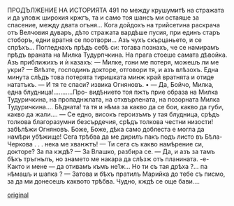 ﻿ПРОДЪЛЖЕНИЕ НА ИСТОРИЯТА
491
по между крушумитѣ на стражата и да уловж широкия кржгъ, та и само тоя шансъ ми остаяше за спасение, между двата огъня... Кога дойдохъ на трийсетина раскрача отъ Велчовия дуваръ, дѣто стражата вардѣше пусия, при единъ старъ стоборъ, едни вратня се поотвори... Азъ чухъ скърцаньето, и се спрѣхъ... Погледнахъ прѣдъ себѣ си: тогава познахъ, че се намирамъ прѣдъ враната на Милка Тудурпчкина. На прага стоеше самата дѣвойка. Азъ приближихъ и ѝ казахъ:
— Милке, гони ме потеря, можешъ ли ме укри?
— Влѣзте, господинъ докторе, отговори тя, и азъ влѣзохъ. Една минута слѣдъ това потерята тиришката минж край вратнята и отиде нататъкъ.
— И тя те спаси? извика Огняновъ.
•	— Да, Бойчо, Милка, една блудница!...........Про-
видѣнието тоя пжть прие образа на Милка Тудуричкина, на пропаднжлата, на отхвърлената, на позорната Милка Тудуричкина.... Бѣдната! та тя и нѣма за какво да се бои, какво да губи, какво да жали....
— Се едно, високъ героизъмъ у тая блудница, срѣдъ толкова благоразумни безсърдечия, срѣдъ толкова честни низости! забѣлѣжи Огняновъ. Боже, Боже, дѣка само доблеста е могла да намѣри убѣжище!
Сега трѣбва да ме дирилъ пакъ подъ листо въ Бѣла-Черкова . . . нека ме хванжтъ!
— Ти сега съ какво намѣрение си, докторе? За па кждѣ?
— За Влашко, разбира се.
— Да, и азъ за тамъ бѣхъ тръгнълъ, но знамето ме накара да слѣзж отъ планината.
-е- Както и мене — да отивамъ къмъ не1ж... Но ти съ тая дрѣха ?... па нѣмашъ и шапка ?
— Затова и бѣхъ пратилъ Марийка до тебе съ писмо, за да ми донесешъ каквото трѣбва. Чудно, кждѣ се още бави....

[original](images/544.jpg)